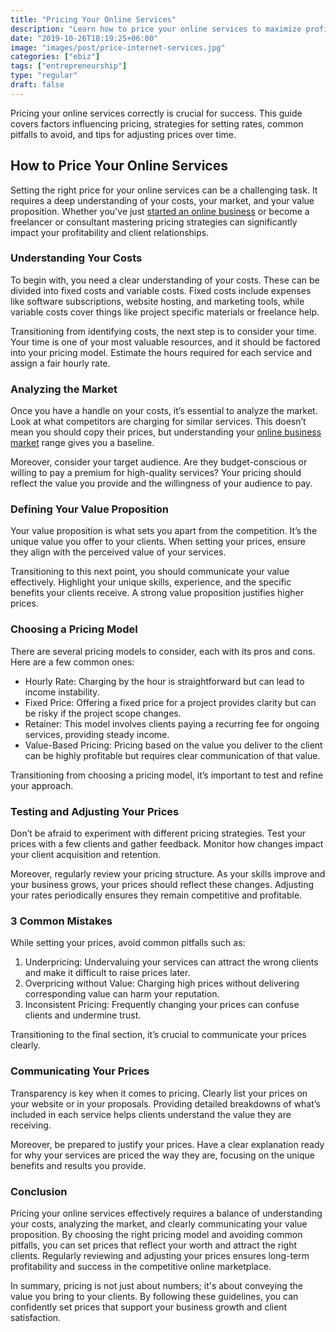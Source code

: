 ```yaml
---
title: "Pricing Your Online Services"
description: "Learn how to price your online services to maximize profits and client satisfaction."
date: "2019-10-26T18:19:25+06:00"
image: "images/post/price-internet-services.jpg"
categories: ["ebiz"]
tags: ["entrepreneurship"]
type: "regular"
draft: false
---
```


Pricing your online services correctly is crucial for success. This guide covers factors influencing pricing, strategies for setting rates, common pitfalls to avoid, and tips for adjusting prices over time.

## How to Price Your Online Services

Setting the right price for your online services can be a challenging task. It requires a deep understanding of your costs, your market, and your value proposition. Whether you've just [started an online business](/blog/how-to-start-an-online-business) or become a freelancer or consultant mastering pricing strategies can significantly impact your profitability and client relationships.

### Understanding Your Costs

To begin with, you need a clear understanding of your costs. These can be divided into fixed costs and variable costs. Fixed costs include expenses like software subscriptions, website hosting, and marketing tools, while variable costs cover things like project specific materials or freelance help.

Transitioning from identifying costs, the next step is to consider your time. Your time is one of your most valuable resources, and it should be factored into your pricing model. Estimate the hours required for each service and assign a fair hourly rate.

### Analyzing the Market

Once you have a handle on your costs, it’s essential to analyze the market. Look at what competitors are charging for similar services. This doesn’t mean you should copy their prices, but understanding your [online business market](/blog/marketing-a-online-business) range gives you a baseline.

Moreover, consider your target audience. Are they budget-conscious or willing to pay a premium for high-quality services? Your pricing should reflect the value you provide and the willingness of your audience to pay.

### Defining Your Value Proposition

Your value proposition is what sets you apart from the competition. It’s the unique value you offer to your clients. When setting your prices, ensure they align with the perceived value of your services.

Transitioning to this next point, you should communicate your value effectively. Highlight your unique skills, experience, and the specific benefits your clients receive. A strong value proposition justifies higher prices.

### Choosing a Pricing Model

There are several pricing models to consider, each with its pros and cons. Here are a few common ones:

- Hourly Rate: Charging by the hour is straightforward but can lead to income instability.
- Fixed Price: Offering a fixed price for a project provides clarity but can be risky if the project scope changes.
- Retainer: This model involves clients paying a recurring fee for ongoing services, providing steady income.
- Value-Based Pricing: Pricing based on the value you deliver to the client can be highly profitable but requires clear communication of that value.

Transitioning from choosing a pricing model, it’s important to test and refine your approach.

### Testing and Adjusting Your Prices

Don’t be afraid to experiment with different pricing strategies. Test your prices with a few clients and gather feedback. Monitor how changes impact your client acquisition and retention.

Moreover, regularly review your pricing structure. As your skills improve and your business grows, your prices should reflect these changes. Adjusting your rates periodically ensures they remain competitive and profitable.

### 3 Common Mistakes

While setting your prices, avoid common pitfalls such as:

1. Underpricing: Undervaluing your services can attract the wrong clients and make it difficult to raise prices later.
2. Overpricing without Value: Charging high prices without delivering corresponding value can harm your reputation.
3. Inconsistent Pricing: Frequently changing your prices can confuse clients and undermine trust.

Transitioning to the final section, it’s crucial to communicate your prices clearly.

### Communicating Your Prices

Transparency is key when it comes to pricing. Clearly list your prices on your website or in your proposals. Providing detailed breakdowns of what’s included in each service helps clients understand the value they are receiving.

Moreover, be prepared to justify your prices. Have a clear explanation ready for why your services are priced the way they are, focusing on the unique benefits and results you provide.

### Conclusion

Pricing your online services effectively requires a balance of understanding your costs, analyzing the market, and clearly communicating your value proposition. By choosing the right pricing model and avoiding common pitfalls, you can set prices that reflect your worth and attract the right clients. Regularly reviewing and adjusting your prices ensures long-term profitability and success in the competitive online marketplace.

In summary, pricing is not just about numbers; it's about conveying the value you bring to your clients. By following these guidelines, you can confidently set prices that support your business growth and client satisfaction.
